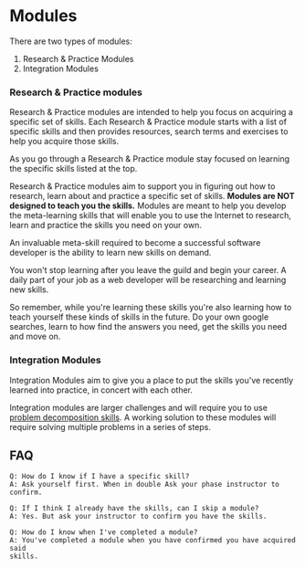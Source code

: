 # Modules

There are two types of modules:

1. Research & Practice Modules
2. Integration Modules

### Research & Practice modules


Research & Practice modules are intended to help you focus on acquiring a
specific set of skills. Each Research & Practice module starts with a list of
specific skills and then provides resources, search terms and exercises to help
you acquire those skills.

As you go through a Research & Practice module stay focused on learning the
specific skills listed at the top.

Research & Practice modules aim to support you in figuring out how to research,
learn about and practice a specific set of skills. __Modules are NOT designed to
teach you the skills.__ Modules are meant to help you develop the meta-learning
skills that will enable you to use the Internet to research, learn and practice
the skills you need on your own.

An invaluable meta-skill required to become a successful software developer is
the ability to learn new skills on demand.

You won't stop learning after you leave the guild and begin your career. A daily
part of your job as a web developer will be researching and learning new skills.

So remember, while you're learning these skills you're also learning how to
teach yourself these kinds of skills in the future. Do your own google searches,
learn to how find the answers you need, get the skills you need and move on.


### Integration Modules

Integration Modules aim to give you a place to put the skills you've
recently learned into practice, in concert with each other.

Integration modules are larger challenges and will require you to use
[problem decomposition skills](./Problem-Decomposition/README.md). A working
solution to these modules will require solving multiple problems in a series of
steps.


## FAQ

```
Q: How do I know if I have a specific skill?
A: Ask yourself first. When in double Ask your phase instructor to confirm.
```

```
Q: If I think I already have the skills, can I skip a module?
A: Yes. But ask your instructor to confirm you have the skills.
```

```
Q: How do I know when I've completed a module?
A: You've completed a module when you have confirmed you have acquired said
skills.
```
